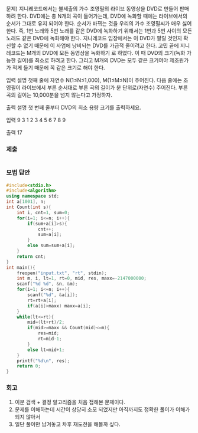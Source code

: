 문제)
지니레코드에서는 불세출의 가수 조영필의 라이브 동영상을 DVD로 만들어 판매하려 한다.
DVD에는 총 N개의 곡이 들어가는데, DVD에 녹화할 때에는 라이브에서의 순서가 그대로 유지
되어야 한다. 순서가 바뀌는 것을 우리의 가수 조영필씨가 매우 싫어한다. 즉, 1번 노래와 5번
노래를 같은 DVD에 녹화하기 위해서는 1번과 5번 사이의 모든 노래도 같은 DVD에 녹화해야
한다.
지니레코드 입장에서는 이 DVD가 팔릴 것인지 확신할 수 없기 때문에 이 사업에 낭비되는
DVD를 가급적 줄이려고 한다. 고민 끝에 지니레코드는 M개의 DVD에 모든 동영상을 녹화하기
로 하였다. 이 때 DVD의 크기(녹화 가능한 길이)를 최소로 하려고 한다. 그리고 M개의 DVD는
모두 같은 크기여야 제조원가가 적게 들기 때문에 꼭 같은 크기로 해야 한다.

입력 설명
첫째 줄에 자연수 N(1≤N≤1,000), M(1≤M≤N)이 주어진다. 다음 줄에는 조영필이 라이브에서
부른 순서대로 부른 곡의 길이가 분 단위로(자연수) 주어진다. 부른 곡의 길이는 10,000분을
넘지 않는다고 가정하자.

출력 설명
첫 번째 줄부터 DVD의 최소 용량 크기를 출력하세요.

입력
9 3
1 2 3 4 5 6 7 8 9

출력
17

### 제출
``` Cpp
```

### 모범 답안
``` Cpp
#include<stdio.h>
#include<algorithm>
using namespace std;
int a[1001], n;
int Count(int s){
	int i, cnt=1, sum=0;
	for(i=1; i<=n; i++){
		if(sum+a[i]>s){
			cnt++;
			sum=a[i];
		}
		else sum=sum+a[i];
	}
	return cnt;
}
int main(){
	freopen("input.txt", "rt", stdin);
	int m, i, lt=1, rt=0, mid, res, maxx=-2147000000;
	scanf("%d %d", &n, &m);
	for(i=1; i<=n; i++){
		scanf("%d", &a[i]);
		rt=rt+a[i];
		if(a[i]>maxx) maxx=a[i];
	}
	while(lt<=rt){
		mid=(lt+rt)/2;
		if(mid>=maxx && Count(mid)<=m){	
			res=mid;
			rt=mid-1;
		}
		else lt=mid+1;
	}
	printf("%d\n", res);
	return 0;
}
```

### 회고
1. 이분 검색 + 결정 알고리즘을 처음 접해본 문제이다.
2. 문제를 이해하는데 시간이 상당히 소모 되었지만 아직까지도 정확한 풀이가 이해가 되지 않아서 
3. 일단 풀이만 남겨놓고 차후 재도전을 해볼까 싶다.